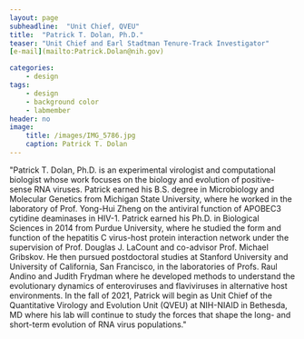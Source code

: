 ```yaml
---
layout: page
subheadline:  "Unit Chief, QVEU"
title:  "Patrick T. Dolan, Ph.D."
teaser: "Unit Chief and Earl Stadtman Tenure-Track Investigator"
[e-mail](mailto:Patrick.Dolan@nih.gov)

categories:
    - design
tags:
    - design
    - background color
    - labmember
header: no
image:
    title: /images/IMG_5786.jpg
    caption: Patrick T. Dolan
---
```

"Patrick T. Dolan, Ph.D. is an experimental virologist and computational biologist whose work focuses on the biology and evolution of positive-sense RNA viruses. Patrick earned his B.S. degree in Microbiology and Molecular Genetics from Michigan State University, where he worked in the laboratory of Prof. Yong-Hui Zheng on the antiviral function of APOBEC3 cytidine deaminases in HIV-1. Patrick earned his Ph.D. in Biological Sciences in 2014 from Purdue University, where he studied the form and function of the hepatitis C virus-host protein interaction network under the supervision of Prof. Douglas J. LaCount and co-advisor Prof. Michael Gribskov. He then pursued postdoctoral studies at Stanford University and University of California, San Francisco, in the laboratories of Profs. Raul Andino and Judith Frydman where he developed methods to understand the evolutionary dynamics of enteroviruses and flaviviruses in alternative host environments. In the fall of 2021, Patrick will begin as Unit Chief of the Quantitative Virology and Evolution Unit (QVEU) at NIH-NIAID in Bethesda, MD where his lab will continue to study the forces that shape the long- and short-term evolution of RNA virus populations."
